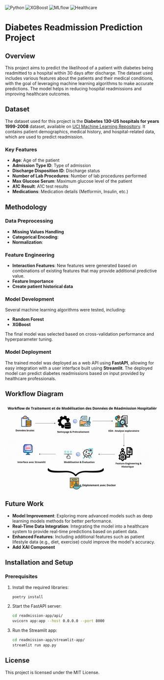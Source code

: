 ![Python](https://img.shields.io/badge/Python-3.12%2B-blue)
![XGBoost](https://img.shields.io/badge/XGBoost-3.0.0-green)
![MLflow](https://img.shields.io/badge/MLflow-2.21.3-orange)
![Healthcare](https://img.shields.io/badge/domain-diabetes-informational)
# Diabetes Readmission Prediction Project

## Overview

This project aims to predict the likelihood of a patient with diabetes being readmitted to a hospital within 30 days after discharge. The dataset used includes various features about the patients and their medical conditions, with the goal of leveraging machine learning algorithms to make accurate predictions. The model helps in reducing hospital readmissions and improving healthcare outcomes.

## Dataset

The dataset used for this project is the **Diabetes 130-US hospitals for years 1999-2008** dataset, available on [UCI Machine Learning Repository](https://archive.ics.uci.edu/dataset/296/diabetes+130-us+hospitals+for+years+1999-2008). It contains patient demographics, medical history, and hospital-related data, which are used to predict readmission.

### Key Features
- **Age**: Age of the patient
- **Admission Type ID**: Type of admission
- **Discharge Disposition ID**: Discharge status
- **Number of Lab Procedures**: Number of lab procedures performed
- **Max Glucose Serum**: Maximum glucose level of the patient
- **A1C Result**: A1C test results
- **Medications**: Medication details (Metformin, Insulin, etc.)

## Methodology

### Data Preprocessing
- **Missing Values Handling**
- **Categorical Encoding**:
- **Normalization**:
### Feature Engineering

- **Interaction Features**: New features were generated based on combinations of existing features that may provide additional predictive value.
- **Feature Importance**
- **Create patient historical data**

### Model Development
Several machine learning algorithms were tested, including:
- **Random Forest**
- **XGBoost**

The final model was selected based on cross-validation performance and hyperparameter tuning.

### Model Deployment
The trained model was deployed as a web API using **FastAPI**, allowing for easy integration with a user interface built using **Streamlit**. The deployed model can predict diabetes readmissions based on input provided by healthcare professionals.

## Workflow Diagram

![Workflow](doc/workflow.gif)

## Future Work
- **Model Improvement**: Exploring more advanced models such as deep learning models methods for better performance.
- **Real-Time Data Integration**: Integrating the model into a healthcare system to provide real-time predictions based on patient data.
- **Enhanced Features**: Including additional features such as patient lifestyle data (e.g., diet, exercise) could improve the model's accuracy.
- **Add XAI Component**

## Installation and Setup

### Prerequisites

1. Install the required libraries:
   ```bash
   poetry install
   ```

2. Start the FastAPI server:
   ```bash
   cd readmission-app/api/
   uvicorn app:app --host 0.0.0.0 --port 8000
   ```

3. Run the Streamlit app:
   ```bash
   cd readmission-app/streamlit-app/
   streamlit run app.py
   ```

## License

This project is licensed under the MIT License.

